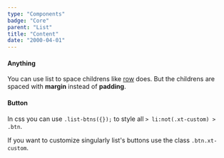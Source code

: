 ```yaml
---
type: "Components"
badge: "Core"
parent: "List"
title: "Content"
date: "2000-04-01"
---
```


#### Anything

You can use list to space childrens like [row](/components/row/content) does. But the childrens are spaced with **margin** instead of **padding**.

<demo>
  <demovanilla src="vanilla/components/list/anything-row">
  </demovanilla>
  <demovanilla src="vanilla/components/list/anything-column">
  </demovanilla>
  <demovanilla src="vanilla/components/list/anything-nested">
  </demovanilla>
</demo>

#### Button

In css you can use `.list-btns({});` to style all `> li:not(.xt-custom) > .btn`.

If you want to customize singularly list's buttons use the class `.btn.xt-custom`.

<demo>
  <demovanilla src="vanilla/components/list/button-row">
  </demovanilla>
  <demovanilla src="vanilla/components/list/button-column">
  </demovanilla>
  <demovanilla src="vanilla/components/list/button-nested">
  </demovanilla>
</demo>
